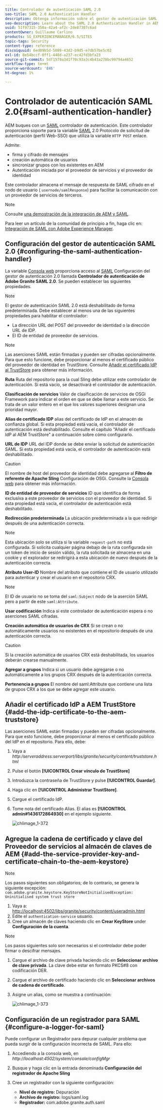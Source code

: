 ```yaml
---
title: Controlador de autenticación SAML 2.0
seo-title: SAML 2.0 Authentication Handler
description: Obtenga información sobre el gestor de autenticación SAML 2.0 en AEM.
seo-description: Learn about the SAML 2.0 Authentication Handler in AEM.
uuid: 51f97315-350a-42a4-af2c-2de87307c6ad
contentOwner: Guillaume Carlino
products: SG_EXPERIENCEMANAGER/6.5/SITES
topic-tags: Security
content-type: reference
discoiquuid: 6ed09b5d-5089-43d2-b9d5-e7db57be5c02
exl-id: 8e54bccf-0ff1-448d-a237-ec42fd3bfa23
source-git-commit: 5df1579a341f70c93a3c4b43a278bc99794a4652
workflow-type: tm+mt
source-wordcount: '846'
ht-degree: 1%

---
```


# Controlador de autenticación SAML 2.0{#saml-authentication-handler}

AEM buques con un [SAML](https://saml.xml.org/saml-specifications) controlador de autenticación. Este controlador proporciona soporte para la variable [SAML](https://saml.xml.org/saml-specifications) 2.0 Protocolo de solicitud de autenticación (perfil Web-SSO) que utiliza la variable `HTTP POST` enlace.

Admite:

* firma y cifrado de mensajes
* creación automática de usuarios
* sincronizar grupos con los existentes en AEM
* Autenticación iniciada por el proveedor de servicios y el proveedor de identidad

Este controlador almacena el mensaje de respuesta de SAML cifrado en el nodo de usuario ( `usernode/samlResponse`) para facilitar la comunicación con un proveedor de servicios de terceros.

>[!NOTE]
>
>Consulte [una demostración de la integración de AEM y SAML](https://experienceleague.adobe.com/docs/experience-cloud-kcs/kbarticles/KA-17481.html).
>
>Para leer un artículo de la comunidad de principio a fin, haga clic en: [Integración de SAML con Adobe Experience Manager](https://helpx.adobe.com/experience-manager/using/aem63_saml.html).

## Configuración del gestor de autenticación SAML 2.0 {#configuring-the-saml-authentication-handler}

La variable [Consola web](/help/sites-deploying/configuring-osgi.md) proporciona acceso al [SAML](https://saml.xml.org/saml-specifications) Configuración del gestor de autenticación 2.0 llamada **Controlador de autenticación de Adobe Granite SAML 2.0**. Se pueden establecer las siguientes propiedades.

>[!NOTE]
>
>El gestor de autenticación SAML 2.0 está deshabilitado de forma predeterminada. Debe establecer al menos una de las siguientes propiedades para habilitar el controlador:
>
>* La dirección URL del POST del proveedor de identidad o la dirección URL de IDP.
>* El ID de entidad de proveedor de servicios.
>


>[!NOTE]
>
>Las aserciones SAML están firmadas y pueden ser cifradas opcionalmente. Para que esto funcione, debe proporcionar al menos el certificado público del proveedor de identidad en TrustStore. Consulte [Añadir el certificado IdP al TrustStore](/help/sites-administering/saml-2-0-authenticationhandler.md#add-the-idp-certificate-to-the-aem-truststore) para obtener más información.

**Ruta** Ruta del repositorio para la cual Sling debe utilizar este controlador de autenticación. Si está vacío, se desactivará el controlador de autenticación.

**Clasificación de servicios** Valor de clasificación de servicios de OSGi Framework para indicar el orden en que se debe llamar a este servicio. Se trata de un valor entero en el que los valores superiores designan una prioridad mayor.

**Alias de certificado IDP** alias del certificado de IdP en el almacén de confianza global. Si esta propiedad está vacía, el controlador de autenticación está deshabilitado. Consulte el capítulo &quot;Añadir el certificado IdP al AEM TrustStore&quot; a continuación sobre cómo configurarlo.

**URL de IDP** URL del IDP donde se debe enviar la solicitud de autenticación SAML. Si esta propiedad está vacía, el controlador de autenticación está deshabilitado.

>[!CAUTION]
>
>El nombre de host del proveedor de identidad debe agregarse al **Filtro de referente de Apache Sling** Configuración de OSGi. Consulte la [Consola web](/help/sites-deploying/configuring-osgi.md) para obtener más información.

**ID de entidad de proveedor de servicios** ID que identifica de forma exclusiva a este proveedor de servicios con el proveedor de identidad. Si esta propiedad está vacía, el controlador de autenticación está deshabilitado.

**Redirección predeterminada** La ubicación predeterminada a la que redirigir después de una autenticación correcta.

>[!NOTE]
>
>Esta ubicación solo se utiliza si la variable `request-path` no está configurada. Si solicita cualquier página debajo de la ruta configurada sin un token de inicio de sesión válido, la ruta solicitada se almacena en una cookie
>y el explorador se redirigirá a esta ubicación de nuevo después de la autenticación correcta.

**Atributo User-ID** Nombre del atributo que contiene el ID de usuario utilizado para autenticar y crear el usuario en el repositorio CRX.

>[!NOTE]
>
>El ID de usuario no se toma del `saml:Subject` nodo de la aserción SAML pero a partir de este `saml:Attribute`.

**Usar codificación** Indica si este controlador de autenticación espera o no aserciones SAML cifradas.

**Creación automática de usuarios de CRX** Si se crean o no automáticamente usuarios no existentes en el repositorio después de una autenticación correcta.

>[!CAUTION]
>
>Si la creación automática de usuarios CRX está deshabilitada, los usuarios deberán crearse manualmente.

**Agregar a grupos** Indica si un usuario debe agregarse o no automáticamente a los grupos CRX después de la autenticación correcta.

**Pertenencia a grupos** El nombre del saml:Attribute que contiene una lista de grupos CRX a los que se debe agregar este usuario.

## Añadir el certificado IdP a AEM TrustStore {#add-the-idp-certificate-to-the-aem-truststore}

Las aserciones SAML están firmadas y pueden ser cifradas opcionalmente. Para que esto funcione, debe proporcionar al menos el certificado público del IdP en el repositorio. Para ello, debe:

1. Vaya a *http:/serveraddress:serverport/libs/granite/security/content/truststore.html*
1. Pulse el botón **[!UICONTROL Crear vínculo de TrustStore]**
1. Introduzca la contraseña de TrustStore y pulse **[!UICONTROL Guardar]**.
1. Haga clic en **[!UICONTROL Administrar TrustStore]**.
1. Cargue el certificado IdP.
1. Tome nota del certificado Alias. El alias es **[!UICONTROL admin#1436172864930]** en el ejemplo siguiente.

   ![chlimage_1-372](assets/chlimage_1-372.png)

## Agregue la cadena de certificado y clave del Proveedor de servicios al almacén de claves de AEM {#add-the-service-provider-key-and-certificate-chain-to-the-aem-keystore}

>[!NOTE]
>
>Los pasos siguientes son obligatorios; de lo contrario, se genera la siguiente excepción: `com.adobe.granite.keystore.KeyStoreNotInitialisedException: Uninitialised system trust store`

1. Vaya a: [http://localhost:4502/libs/granite/security/content/useradmin.html](http://localhost:4502/libs/granite/security/content/useradmin.html)
1. Edite el `authentication-service` usuario.
1. Cree un almacén de claves haciendo clic en **Crear KeyStore** under **Configuración de la cuenta**.

>[!NOTE]
>
>Los pasos siguientes solo son necesarios si el controlador debe poder firmar o descifrar mensajes.

1. Cargue el archivo de clave privada haciendo clic en **Seleccionar archivo de clave privada**. La clave debe estar en formato PKCS#8 con codificación DER.
1. Cargue el archivo de certificado haciendo clic en **Seleccionar archivos de cadena de certificado**.
1. Asigne un alias, como se muestra a continuación:

   ![chlimage_1-373](assets/chlimage_1-373.png)

## Configuración de un registrador para SAML {#configure-a-logger-for-saml}

Puede configurar un Registrador para depurar cualquier problema que pueda surgir de la configuración incorrecta de SAML. Para ello:

1. Accediendo a la consola web, en *http://localhost:4502/system/console/configMgr*
1. Busque y haga clic en la entrada denominada **Configuración del registrador de Apache Sling**
1. Cree un registrador con la siguiente configuración:

   * **Nivel de registro:** Depuración
   * **Archivo de registro:** logs/saml.log
   * **Registrador:** com.adobe.granite.auth.saml
